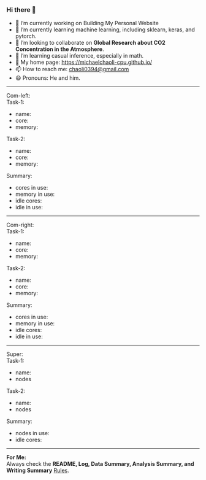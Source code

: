 ### Hi there 👋

- 🔭 I’m currently working on Building My Personal Website
- 🌱 I’m currently learning machine learning, including sklearn, keras, and pytorch.
- 👯 I’m looking to collaborate on **Global Research about CO2 Concentration in the Atmosphere**.
- 🤔 I’m learning casual inference, especially in math. 
- 👀 My home page: <https://michaelchaoli-cpu.github.io/>
- 📫 How to reach me: <chaoli0394@gmail.com>
- 😄 Pronouns: He and him.

******************************
Com-left:    
Task-1:     
- name:     
- core:     
- memory:      
     
Task-2:     
- name:
- core:
- memory:       
       
Summary:
- cores in use:
- memory in use:    
- idle cores:
- idle in use:    
******************************
Com-right:    
Task-1:     
- name:     
- core:     
- memory:      
     
Task-2:     
- name:
- core:
- memory:       
       
Summary:
- cores in use:
- memory in use:    
- idle cores:
- idle in use:    
******************************
Super:    
Task-1:     
- name:     
- nodes     
     
Task-2:     
- name:
- nodes  
       
Summary:
- nodes in use:
- idle cores:    
*******************************

**For Me:**     
Always check the **README, Log, Data Summary, Analysis Summary, and Writing Summary** [Rules](LogAndRecordsRules.md).

<!--
**MichaelChaoLi-cpu/MichaelChaoLi-cpu** is a ✨ _special_ ✨ repository because its `README.md` (this file) appears on your GitHub profile.

Here are some ideas to get you started:

- 🔭 I’m currently working on ...
- 🌱 I’m currently learning ...
- 👯 I’m looking to collaborate on ...
- 🤔 I’m looking for help with ...
- 💬 Ask me about ...
- 📫 How to reach me: ...
- 😄 Pronouns: ...
- ⚡ Fun fact: ...
-->
